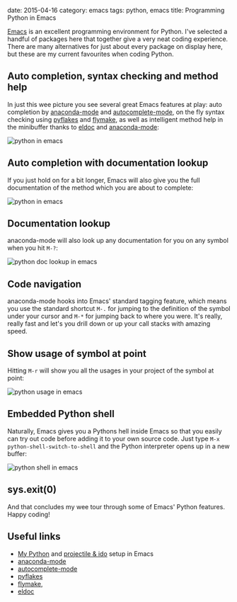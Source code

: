date: 2015-04-16
category: emacs
tags: python, emacs
title: Programming Python in Emacs

[Emacs](http://gnu.org/software/emacs) is an excellent programming
environment for Python. I've selected a handful of packages here that
together give a very neat coding experience. There are many
alternatives for just about every package on display here, but these
are my current favourites when coding Python.

## Auto completion, syntax checking and method help
In just this wee picture you see several great Emacs features at play:
auto completion by
[anaconda-mode](https://github.com/proofit404/anaconda-mode) and
[autocomplete-mode](http://auto-complete.org/), on the fly syntax
checking using [pyflakes](https://github.com/pyflakes/pyflakes/) and
[flymake](https://www.gnu.org/software/emacs/manual/html_mono/flymake.html),
as well as intelligent method help in the minibuffer thanks to
[eldoc](http://emacswiki.org/emacs/ElDoc) and
[anaconda-mode](https://github.com/proofit404/anaconda-mode):

<img src="/graphics/emacs/2015/anaconda-ac-eldoc-pyflakes.png"
     alt="python in emacs"
     class="centered"/>

## Auto completion with documentation lookup
If you just hold on for a bit longer, Emacs will also give you the
full documentation of the method which you are about to complete:

<img src="/graphics/emacs/2015/anaconda-ac-doc-eldoc-pyflakes.png"
     alt="python in emacs"
     class="centered"/>

## Documentation lookup
anaconda-mode will also look up any documentation for you on any
symbol when you hit `M-?`:

<img src="/graphics/emacs/2015/anaconda-doc-lookup.png"
     alt="python doc lookup in emacs"
     class="centered"/>


## Code navigation
anaconda-mode hooks into Emacs' standard tagging feature, which means
you use the standard shortcut `M-.` for jumping to the definition of
the symbol under your cursor and `M-*` for jumping back to where you
were. It's really, really fast and let's you drill down or up your call
stacks with amazing speed.

## Show usage of symbol at point

Hitting `M-r` will show you all the usages in your project of the
symbol at point:

<img src="/graphics/emacs/2015/anaconda-usages.png"
     alt="python usage in emacs"
     class="centered"/>

## Embedded Python shell
Naturally, Emacs gives you a Pythons hell inside Emacs so that you
easily can try out code before adding it to your own source code. Just
type `M-x python-shell-switch-to-shell` and the Python interpreter
opens up in a new buffer:

<img src="/graphics/emacs/2015/python-shell-in-emacs.png"
     alt="python shell in emacs"
     class="centered"/>

## sys.exit(0)

And that concludes my wee tour through some of Emacs' Python
features. Happy coding!

## Useful links

- [My Python](https://github.com/skybert/my-little-friends/blob/master/emacs/.emacs.d/tkj-python.el)
  and [projectile & ido](https://github.com/skybert/my-little-friends/blob/master/emacs/.emacs.d/tkj-smart-file-name-completion.el)
  setup in Emacs
- [anaconda-mode](https://github.com/proofit404/anaconda-mode)
- [autocomplete-mode](http://auto-complete.org/)
- [pyflakes](https://github.com/pyflakes/pyflakes/)
- [flymake](https://www.gnu.org/software/emacs/manual/html_mono/flymake.html),
- [eldoc](http://emacswiki.org/emacs/ElDoc)

